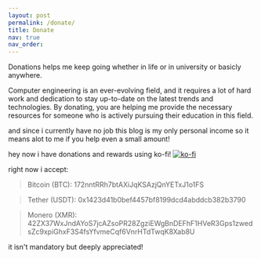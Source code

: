 ```yaml
---
layout: post
permalink: /donate/
title: Donate
nav: true
nav_order: 
---
```

Donations helps me keep going whether in life or in university or basicly anywhere.

Computer engineering is an ever-evolving field, and it requires a lot of hard work and dedication to stay up-to-date on the latest trends and technologies. By donating, you are helping me provide the necessary resources for someone who is actively pursuing their education in this field.

and since i currently have no job this blog is my only personal income so it means alot to me if you help even a small amount!

hey now i have donations and rewards using ko-fi!
[![ko-fi](https://ko-fi.com/img/githubbutton_sm.svg)](https://ko-fi.com/S6S1IWSJQ)

right now i accept:

> Bitcoin (BTC): 172nntRRh7btAXiJqKSAzjQnYETxJ1o1FS

> Tether (USDT): 0x1423d41b0bef4457bf8199dcd4abddcb382b3790

> Monero (XMR): 42ZX37WxJndAYoS7jcAZsoPR28ZgziEWgBnDEFhF1HVeR3Gps1zwedsZc9xpiGhxF3S4fsYfvmeCqf6VnrHTdTwqK8Xab8U

it isn't mandatory but deeply appreciated!
